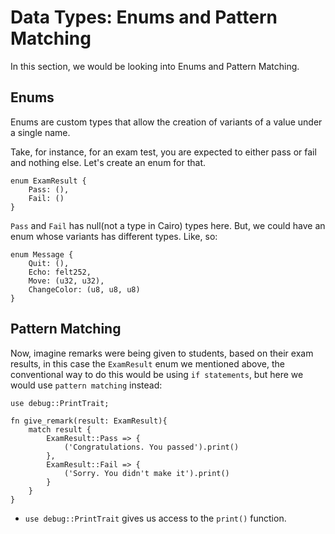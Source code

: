 # Data Types: Enums and Pattern Matching

In this section, we would be looking into Enums and Pattern Matching.

## Enums

Enums are custom types that allow the creation of variants of a value under a single name.

Take, for instance, for an exam test, you are expected to either pass or fail and nothing else. Let's create an enum for that.

```cairo
enum ExamResult {
    Pass: (),
    Fail: ()
}
```

`Pass` and `Fail` has null(not a type in Cairo) types here. But, we could have an enum whose variants has different types. Like, so:

```cairo
enum Message {
    Quit: (),
    Echo: felt252,
    Move: (u32, u32),
    ChangeColor: (u8, u8, u8)
}
```

## Pattern Matching

Now, imagine remarks were being given to students, based on their exam results, in this case the `ExamResult` enum we mentioned above, the conventional way to do this would be using `if statements`, but here we would use `pattern matching` instead:

```cairo
use debug::PrintTrait;

fn give_remark(result: ExamResult){
    match result {
        ExamResult::Pass => {
            ('Congratulations. You passed').print()
        },
        ExamResult::Fail => {
            ('Sorry. You didn't make it').print()
        }
    }
}
```

- `use debug::PrintTrait` gives us access to the `print()` function.
